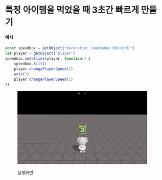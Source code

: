 # 특정 아이템을 먹었을 때 3초간 빠르게 만들기

#### 예시

```javascript
const speedbox = getObject("decoration_randombox_001(ddd)")
let player = getObject("player")
speedbox.onCollide(player, function() {
    speedbox.kill()
    player.changePlayerSpeed(2)
    wait(3)
    player.changePlayerSpeed(1)
})
```

<figure><img src="../../.gitbook/assets/3초간 빨라지는 아이템.gif" alt=""><figcaption><p>실행화면</p></figcaption></figure>
